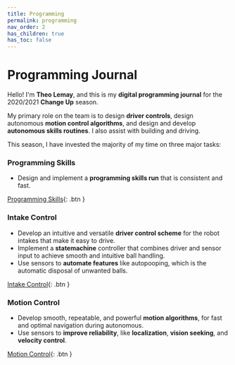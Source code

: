 ```yaml
---
title: Programming
permalink: programming
nav_order: 2
has_children: true
has_toc: false
---
```


# Programming Journal

Hello! I'm **Theo Lemay**, and this is my **digital programming journal** for
the 2020/2021 **Change Up** season.

My primary role on the team is to design **driver controls**, design autonomous
**motion control algorithms**, and design and develop **autonomous skills
routines**. I also assist with building and driving.

This season, I have invested the majority of my time on three major tasks:

### Programming Skills

- Design and implement a **programming skills run** that is consistent and fast.

[Programming Skills]({{site.url}}/programming/skills){: .btn }

### Intake Control

- Develop an intuitive and versatile **driver control scheme** for the robot
  intakes that make it easy to drive.
- Implement a **statemachine** controller that combines driver and sensor input
  to achieve smooth and intuitive ball handling.
- Use sensors to **automate features** like autopooping, which is the automatic
  disposal of unwanted balls.

[Intake Control]({{site.url}}/programming/intake){: .btn }

### Motion Control

- Develop smooth, repeatable, and powerful **motion algorithms**, for fast and
  optimal navigation during autonomous.
- Use sensors to **improve reliability**, like **localization**, **vision
  seeking**, and **velocity control**.

[Motion Control]({{site.url}}/programming/motion){: .btn }
